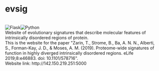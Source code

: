 # evsig
</br>
<img alt="Flask" src="https://img.shields.io/badge/flask-%23000.svg?&style=for-the-badge&logo=flask&logoColor=white"/><img alt="Python" src="https://img.shields.io/badge/python-%2314354C.svg?&style=for-the-badge&logo=python&logoColor=white"/>
</br>
Website of evolutionary signatures that describe molecular features of intrinsically disordered regions of protein.</br>
This is the website for the paper "Zarin, T., Strome, B., Ba, A. N. N., Alberti, S., Forman-Kay, J. D., & Moses, A. M. (2019). Proteome-wide signatures of function in highly diverged intrinsically disordered regions. eLife 2019;8:e46883. doi: 10.1101/578716".
</br>
Website link: http://142.150.219.251:5000
